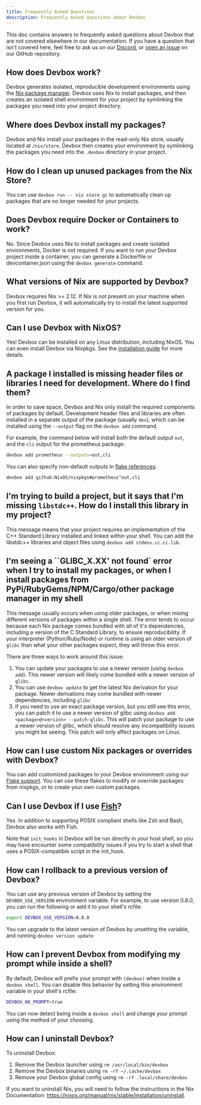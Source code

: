 ```yaml
---
title: Frequently Asked Questions
description: Frequently Asked Questions about Devbox
---
```


This doc contains answers to frequently asked questions about Devbox that are not covered elsewhere in our documentation. If you have a question that isn't covered here, feel free to ask us on our [Discord](https://discord.gg/jetpack-io), or [open an issue](https://github.com/jetpack-io/devbox/issues) on our GitHub repository.

## How does Devbox work?

Devbox generates isolated, reproducible development environments using the [Nix package manager](https://nixos.org/). Devbox uses Nix to install packages, and then creates an isolated shell environment for your project by symlinking the packages you need into your project directory.

## Where does Devbox install my packages?

Devbox and Nix install your packages in the read-only Nix store, usually located at `/nix/store`. Devbox then creates your environment by symlinking the packages you need into the `.devbox` directory in your project.

## How do I clean up unused packages from the Nix Store?

You can use `devbox run -- nix store gc` to automatically clean up packages that are no longer needed for your projects.

## Does Devbox require Docker or Containers to work?

No. Since Devbox uses Nix to install packages and create isolated environments, Docker is not required. If you want to run your Devbox project inside a container, you can generate a Dockerfile or devcontainer.json using the `devbox generate` command.

## What versions of Nix are supported by Devbox?

Devbox requires Nix >= 2.12. If Nix is not present on your machine when you first run Devbox, it will automatically try to install the latest supported version for you.

## Can I use Devbox with NixOS?

Yes! Devbox can be installed on any Linux distribution, including NixOS. You can even install Devbox via Nixpkgs. See the [installation guide](./installing_devbox.mdx) for more details.

## A package I installed is missing header files or libraries I need for development. Where do I find them?

In order to save space, Devbox and Nix only install the required components of packages by default. Development header files and libraries are often installed in a separate output of the package (usually `dev`), which can be installed using the `--output` flag on the `devbox add` command. 

For example, the command below will install both the default output `out`, and the `cli` output for the prometheus package: 

```bash
devbox add prometheus --outputs=out,cli
```

You can also specify non-default outputs in [flake references](./guides/using_flakes.md): 

```bash
devbox add github:NixOS/nixpkgs#prometheus^out,cli
```

## I'm trying to build a project, but it says that I'm missing `libstdc++`. How do I install this library in my project?

This message means that your project requires an implementation of the C++ Standard Library installed and linked within your shell. You can add the libstdc++ libraries and object files using `devbox add stdenv.cc.cc.lib`. 

## I'm seeing a ``GLIBC_X.XX' not found` error when I try to install my packages, or when I install packages from PyPi/RubyGems/NPM/Cargo/other package manager in my shell

This message usually occurs when using older packages, or when mixing different versions of packages within a single shell. The error tends to occur because each Nix package comes bundled with all of it's dependencies, including a version of the C Standard Library, to ensure reproducibility. If your interpreter (Python/Ruby/Node) or runtime is using an older version of `glibc` than what your other packages expect, they will throw this error. 

There are three ways to work around this issue: 
1. You can update your packages to use a newer version (using `devbox add`). This newer version will likely come bundled with a newer version of `glibc`. 
2. You can use `devbox update` to get the latest Nix derivation for your package. Newer derivations may come bundled with newer dependencies, including `glibc`
3. If you need to use an exact package version, but you still see this error, you can patch it to use a newer version of glibc using `devbox add <package>@<version> --patch-glibc`. This will patch your package to use a newer version of glibc, which should resolve any incompatibility issues you might be seeing. This patch will only affect packages on Linux. 

## How can I use custom Nix packages or overrides with Devbox?

You can add customized packages to your Devbox environment using our [Flake support](./guides/using_flakes.md). You can use these flakes to modify or override packages from nixpkgs, or to create your own custom packages.

## Can I use Devbox if I use [Fish](https://fishshell.com/)?

Yes. In addition to supporting POSIX compliant shells like Zsh and Bash, Devbox also works with Fish. 

Note that `init_hooks` in Devbox will be run directly in your host shell, so you may have encounter some compatibility issues if you try to start a shell that uses a POSIX-compatible script in the init_hook.  

## How can I rollback to a previous version of Devbox?

You can use any previous version of Devbox by setting the `DEVBOX_USE_VERSION` environment variable. For example, to use version 0.8.0, you can run the following or add it to your shell's rcfile: 

```bash
export DEVBOX_USE_VERSION=0.8.0
```

You can upgrade to the latest version of Devbox by unsetting the variable, and running `devbox version update`

## How can I prevent Devbox from modifying my prompt while inside a shell?

By default, Devbox will prefix your prompt with `(devbox)` when inside a `devbox shell`. You can disable this behavior by setting this environment variable in your shell's rcfile:

```bash
DEVBOX_NO_PROMPT=true
```

You can now detect being inside a `devbox shell` and change your prompt using the method of your choosing.

## How can I uninstall Devbox?

To uninstall Devbox:

1. Remove the Devbox launcher using `rm /usr/local/bin/devbox`
2. Remove the Devbox binaries using `rm -rf ~/.cache/devbox`
3. Remove your Devbox global config using `rm -rf .local/share/devbox`

If you want to uninstall Nix, you will need to follow the instructions in the Nix Documentation: https://nixos.org/manual/nix/stable/installation/uninstall.
